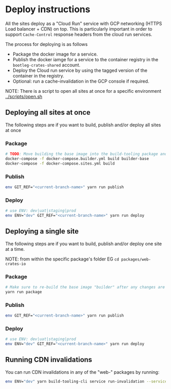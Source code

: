 # Deploy instructions

All the sites deploy as a "Cloud Run" service with GCP networking (HTTPS Load balancer + CDN) on top. This is particularly important in order to support `Cache-Control` response headers from the cloud run services.

The process for deploying is as follows

* Package the docker image for a service.
* Publish the docker iamge for a service to the container registry in the `bootleg-crates-shared` account.
* Deploy the Cloud run service by using the tagged version of the container in the registry.
* Optional: run a cache-invalidation in the GCP console if required.

NOTE: There is a script to open all sites at once for a specific environment [../scripts/open.sh](../scripts/open.sh)

## Deploying all sites at once

The following steps are if you want to build, publish and/or deploy all sites at once

### Package

```sh
# TODO: Move building the base image into the build-tooling package and wire up with rush
docker-compose -f docker-compose.builder.yml build builder-base
docker-compose -f docker-compose.sites.yml build
```

### Publish

```sh
env GIT_REF="<current-branch-name>" yarn run publish
```

### Deploy

```sh
# use ENV: dev|uat|staging|prod
env ENV="dev" GIT_REF="<current-branch-name>" yarn run deploy
```

## Deploying a single site

The following steps are if you want to build, publish and/or deploy one site at a time.

NOTE: from within the specific package's folder EG `cd packages/web-crates-io`

### Package

```sh
# Make sure to re-build the base image "builder" after any changes are made to package.json dependencies
yarn run package
```

### Publish

```sh
env GIT_REF="<current-branch-name>" yarn run publish
```

### Deploy

```sh
# use ENV: dev|uat|staging|prod
env ENV="dev" GIT_REF="<current-branch-name>" yarn run deploy
```

## Running CDN invalidations

You can run CDN invalidations in any of the "web-" packages by running:

```sh
env ENV="dev" yarn build-tooling-cli service run-invalidation --service-name <name-of-service>
```
